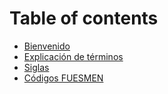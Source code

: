 # Table of contents

* [Bienvenido](README.md)
* [Explicación de términos](explicacion-de-terminos.md)
* [Siglas](siglas.md)
* [Códigos FUESMEN](codigos-fuesmen.md)
